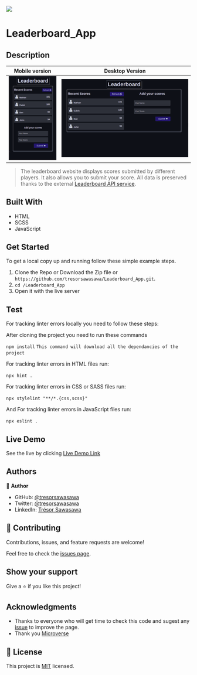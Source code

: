 ![](https://img.shields.io/badge/Microverse-blueviolet)

# Leaderboard_App

## Description

Mobile version | Desktop Version
---------------------|----------------------
![Mobile_screenshot](./src/images/mobile_screenshot.png) | ![Desktop_screenshot](./src/images/desktop_screeshot.png)


>  The leaderboard website displays scores submitted by different players. It also allows you to submit your score. All data is preserved thanks to the external [Leaderboard API service](https://www.notion.so/Leaderboard-API-service-24c0c3c116974ac49488d4eb0267ade3).

## Built With

- HTML
- SCSS
- JavaScript

## Get Started

To get a local copy up and running follow these simple example steps.

1. Clone the Repo or Download the Zip file or ``` https://github.com/tresorsawasawa/Leaderboard_App.git ```.
2. ``` cd /Leaderboard_App ```
3. Open it with the live server

## Test

For tracking linter errors locally you need to follow these steps:

After cloning the project you need to run these commands

``` npm install ```  `` This command will download all the dependancies of the project ``

For tracking linter errors in HTML files run:

``` npx hint . ```

For tracking linter errors in CSS or SASS files run:

``` npx stylelint "**/*.{css,scss}" ```

And For tracking linter errors in JavaScript files run:

``` npx eslint . ```
## Live Demo

See the live by clicking [Live Demo Link](https://tresorsawasawa.github.io/Leaderboard_App/dist)

## Authors

👤 **Author**

- GitHub: [@tresorsawasawa](https://github.com/tresorsawasawa)
- Twitter: [@tresorsawasawa](https://twitter.com/TresorSawasawa)
- LinkedIn: [Trésor Sawasawa](https://www.linkedin.com/in/tr%C3%A9sor-sawasawa-43745320b/)

## 🤝 Contributing

Contributions, issues, and feature requests are welcome!

Feel free to check the [issues page](../../issues/).

## Show your support

Give a ⭐️ if you like this project!

## Acknowledgments

- Thanks to everyone who will get time to check this code and sugest any [issue](https://github.com/tresorsawasawa/MyPortfolio/issues) to improve the page.
- Thank you [Microverse](https://www.microverse.org/)

## 📝 License

This project is [MIT](./MIT.md) licensed.
